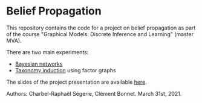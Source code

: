 # Belief Propagation

This repository contains the code for a project on belief propagation as part of the course "Graphical Models: Discrete Inference and Learning" (master MVA).

There are two main experiments:
- [Bayesian networks](bayesian_network/bayesian_networks.ipynb)
- [Taxonomy induction](factor_graph/taxonomy_induction.ipynb) using factor graphs

The slides of the project presentation are available [here](presentation_slides.pdf).

Authors: Charbel-Raphaël Ségerie, Clément Bonnet.
March 31st, 2021.